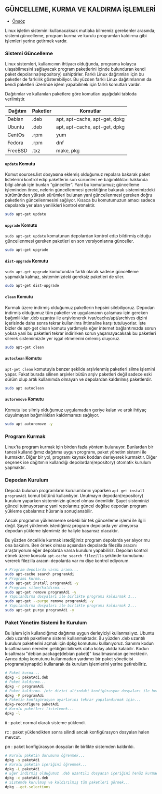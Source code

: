 ## GÜNCELLEME, KURMA VE KALDIRMA İŞLEMLERİ

- [Önsöz](https://github.com/cicekhasan/DersNotlarim)


Linux işletim sistemini kullanacaksak mutlaka bilmemiz gerekenler arasında; sistemi güncelleme, program kurma ve kurulu programları kaldırma gibi işlemleri yerine getirmek vardır.

### Sistemi Güncelleme

Linux sistemleri, kullanıcının ihtiyacı olduğunda, programa kolayca ulaşabilmesini sağlayacak program paketlerini içinde bulunduran kendi paket depolarına(repository) sahiptirler. Farklı Linux dağıtımları için bu paketler de farklılık gösterebiliyor. Bu yüzden farklı Linux dağıtımlarının da kendi paketleri üzerinde işlem yapabilmek için farklı komutları vardır.

Dağıtımlar ve kullanılan paketlere göre komutları aşağıdaki tabloda verilmiştir.

| Dağıtım | Paketler | Komutlar |
|---|---|---|
| Debian | .deb | apt, apt-cache, apt-get, dpkg | 
| Ubuntu | .deb | apt, apt-cache, apt-get, dpkg | 
| CentOs | .rpm | yum | 
| Fedora | .rpm | dnf | 
| FreeBSD | .txz | make, pkg | 

#### ```update``` Komutu

Komut sources.list dosyasına eklemiş olduğumuz repolara bakarak paket listelerini kontrol edip paketlerin son sürümleri ve bağımlılıkları hakkında bilgi almak için bunları “günceller”. Yani bu komutumuz; güncelleme işleminden önce, nelerin güncellenmesi gerektiğine bakarak sistemimizdeki sürümünden yüksek sürümleri bulunan yani güncellenmesi gereken doğru paketlerin güncellenmesini sağlıyor. Kısaca bu komutumuzun amacı sadece depolarda yer alan yenilikleri kontrol etmektir.

```bash
sudo apt-get update
```

#### ```upgrade``` Komutu

```sudo apt-get update``` komutunun depolardan kontrol edip bildirmiş olduğu güncellenmesi gereken paketleri en son versiyonlarına günceller.

```bash
sudo apt-get upgrade
```

#### ```dist-upgrade``` Komutu

```sudo apt-get upgrade``` komutundan farklı olarak sadece güncelleme yapmakla kalmaz, sistemimizdeki gereksiz paketleri de siler.

```bash
sudo apt-get dist-upgrade
```

#### ```clean``` Komutu

Kurmak üzere indirmiş olduğumuz paketlerin hepsini silebiliyoruz. Depodan indirmiş olduğumuz tüm paketler ve uygulamanın çalışması için gereken bağımlılıklar .deb uzantısı ile arşivlenerek /var/cache/apt/archives dizini içerisinde daha sonra tekrar kullanılma ihtimaline karşı tutuluyorlar. İşte bizler de apt-get clean komutu yardımıyla eğer internet bağlantımızda sorun yoksa yani bu paketleri tekrar indirirken sorun yaşamayacaksak bu paketleri silerek sistemimizde yer işgal etmelerini önlemiş oluyoruz.

```bash
sudo apt-get clean
```

#### ```autoclean``` Komutu

```apt-get clean``` komutuyla benzer şekilde arşivlenmiş paketleri silme işlemini yapar. Fakat burada silinen arşivler bütün arşiv paketleri değil sadece eski sürüm olup artık kullanımda olmayan ve depolardan kaldırılmış paketlerdir.

```bash
sudo apt autoclean
```

#### ```autoremove``` Komutu

Komutu ise silmiş olduğumuz uygulamadan geriye kalan ve artık ihtiyaç duyulmayan bağımlılıkları kaldırmamızı sağlıyor.

```bash
sudo apt autoremove -y
```

### Program Kurmak

Linux’ta program kurmak için birden fazla yöntem bulunuyor. Bunlardan bir tanesi kullandığımız dağıtıma uygun programı, paket yönetim sistemi ile kurmaktır. Diğer bir yol, programı kaynak koddan derleyerek kurmaktır. Diğer seçenek ise dağıtımın kullandığı depolardan(repository) otomatik kurulum yapmaktır.

### Depodan Kurulum

Depoda bulunan programların kurulumlarını yaparken ```apt-get install programAdi``` komut bütünü kullanılıyor. Unutmayın depodan(repository) kurulum yaparken sisteminizin güncel olması önemlidir. Şayet sisteminizi güncel tutmuyorsanız yani repolarınız güncel değilse depodan program yükleme çabalarınız hüsranla sonuçlanabilir.

Ancak programın yüklenmeme sebebi bir tek güncelleme işlemi ile ilgili değil. Şayet yüklemek istediğimiz program depolarda yer almıyorsa depodan yükleme işlemimiz de haliyle başarısız olacaktır.

Bu yüzden öncelikle kurmak istediğimiz program depolarda yer alıyor mu ona bakalım. Ben örnek olması açısından depolarda filezilla aracını araştırıyorum eğer depolarda varsa kurulum yapabiliriz. Depoları kontrol etmek üzere konsola ```apt-cache search filezilla``` şeklinde komutumu vererek filezilla aracını depolarda var mı diye kontrol ediyorum.

```bash
# Program depolarda varmı arama...
sudo apt-cache search programAdi
# Programı kurma...
sudo apt-get install programAdi -y
# Programı silme/kaldırma...
sudo apt-get remove programAdi -y
# Yapılandırma dosyaları ile birlikte programı kaldırmak 1...
sudo apt-get --purge remove programAdi -y
# Yapılandırma dosyaları ile birlikte programı kaldırmak 2...
sudo apt-get purge programAdi -y
```

### Paket Yönetim Sistemi İle Kurulum

Bu işlem için kullandığımız dağıtıma uygun derleyiciyi kullanmalıyız. Ubuntu .deb uzantılı paketleme sistemi kullanmaktadır. Bu yüzden .deb uzantılı kurulum paketlerini açmak için dpkg komutunu kullanıyoruz. Sanırım kodun kısaltmasının nereden geldiğini bilirsek daha kolay akılda kalabilir. Kodun kısaltması "debian package(debian paketi)" kısaltmasından gelmektedir. Ayrıca dpkg komutunu kullanmadan yardımcı bir paket yöneticisi programı(synaptic) kullanarak da kurulum işlemlerini yerine getirebiliriz. 

```bash
# Paket kurma...
dpkg -i paketAdi.deb
# Paket kaldırma...
dpkg -r programAdi
# Paket kaldırma. /etc dizini altındaki konfigürasyon dosyaları ile beraber...
dpkg -P programAdi
# Paketin konfigürasyon ayarlarını tekrar yapılandırmak için...
dpkg-reconfigure paketAdi
# Kurulu paketleri listelemek...
dpkg -l 
```

ii : paket normal olarak sisteme yüklendi.

rc : paket yüklendikten sonra silindi ancak konfigürasyon dosyaları halen mevcut.

pn : paket konfigürasyon dosyaları ile birlikte sistemden kaldırıldı.

```bash
# Kurulu paketin durumunu öğrenmek...
dpkg -s paketAdi
# Kurulu paketin içeriğini öğrenmek...
dpkg -L paketAdi
# Eğer indirmiş olduğumuz .deb uzantılı dosyanın içeriğini henüz kurmadan görmek...
dpkg -c paketAdi.deb
# Sistemde kurulmuş ve kaldırılmış tüm paketleri görmek...
dpkg --get-selections
```
